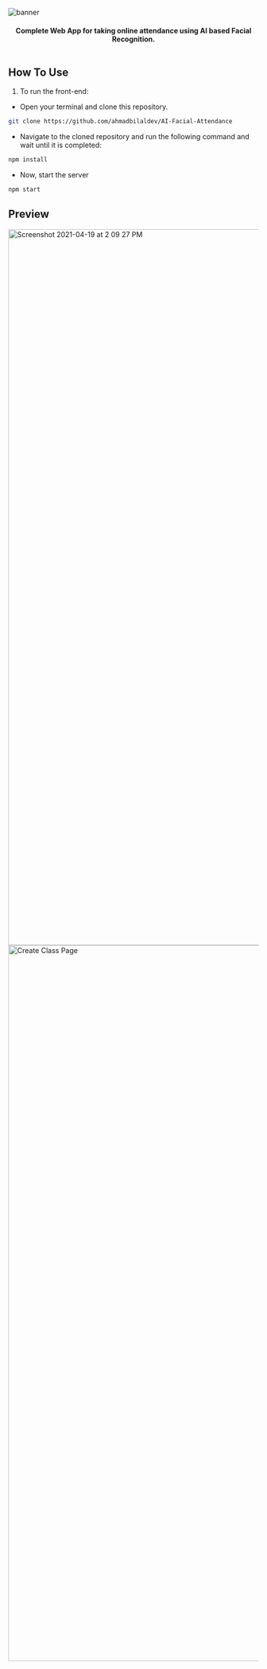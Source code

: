 ![banner](https://user-images.githubusercontent.com/19692245/115225089-1e5add80-a127-11eb-8585-3ef56d46a7ba.jpg)
<h4 align="center">
Complete Web App for taking online attendance using AI based Facial Recognition.
<br>
</br>


## How To Use 

1. To run the front-end:

- Open your terminal and clone this repository. 
```sh
git clone https://github.com/ahmadbilaldev/AI-Facial-Attendance
```

- Navigate to the cloned repository and run the following command and wait until it is completed: 
```sh
npm install
```
- Now, start the server
```sh
npm start
```

## Preview

<img width="1440" alt="Screenshot 2021-04-19 at 2 09 27 PM" src="https://user-images.githubusercontent.com/19692245/115226464-b4dbce80-a128-11eb-9705-ac367494577b.png">

<img width="1440" alt="Create Class Page" src="https://user-images.githubusercontent.com/19692245/115225725-dc7e6700-a127-11eb-9052-10580f67275a.png">
